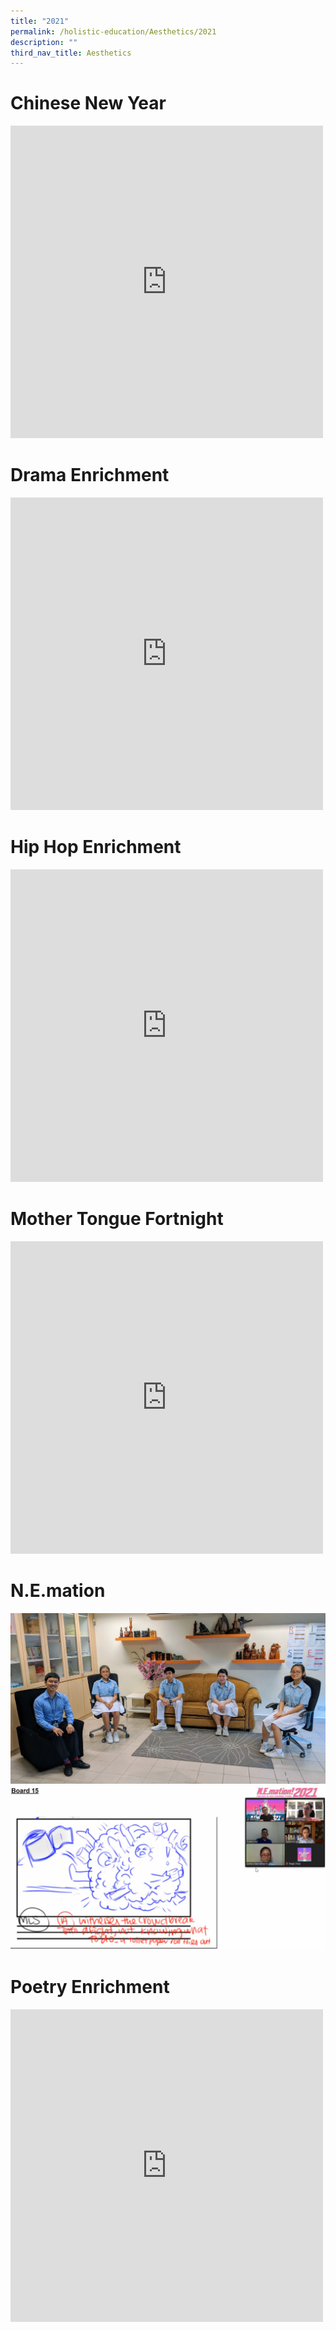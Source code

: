 ```yaml
---
title: "2021"
permalink: /holistic-education/Aesthetics/2021
description: ""
third_nav_title: Aesthetics
---
```

# Chinese New Year
<iframe allowfullscreen="true" height="500" width="500" frameborder="0" src="https://docs.google.com/presentation/d/e/2PACX-1vQNdzdMn81lgkHLfFDhhnsXIM1jtNK_nLYk0WhHpZJNDSszMN9Aaqz2S3JCLsh9AOrCLUL4z9xze3lx/embed?start=true&amp;loop=true&amp;delayms=3000"></iframe>

# Drama Enrichment
<iframe src="https://docs.google.com/presentation/d/e/2PACX-1vSOF8u3Y5ngpvfYdREOlGNpjW016DoC8aA2BGJW4J29zpj65VIcXAP7EHOGzWkvYMwp48ntFQiPuaj5/embed?start=true&amp;loop=true&amp;delayms=3000" frameborder="0" width="500" height="500" allowfullscreen="true"></iframe>

# Hip Hop Enrichment
<iframe allowfullscreen="true" height="500" width="500" frameborder="0" src="https://docs.google.com/presentation/d/e/2PACX-1vRfq3or_ihKJdUWjg19vjV3eYmlcTcEgJsveZ4cXVjs1KTomZuIhntEBHzEbjsNZnnXovX737H-lBOa/embed?start=true&amp;loop=true&amp;delayms=3000"></iframe>

# Mother Tongue Fortnight
<iframe src="https://docs.google.com/presentation/d/e/2PACX-1vRqd7MuBAtA0yPT8F4cGSVLL2WFwt4zrqEB9iFnO6YcR-tRC8agQ5VfwVMlgK5ypw-sWI0DUPd4_OtU/embed?start=true&amp;loop=true&amp;delayms=3000" frameborder="0" width="500" height="500" allowfullscreen="true"></iframe>

# N.E.mation
![](/images/_NEmation1.jpeg)
![](/images/_NEmation3.jpeg)

# Poetry Enrichment
<iframe allowfullscreen="true" height="500" width="500" frameborder="0" src="https://docs.google.com/presentation/d/e/2PACX-1vRr7RuCOFy4N-dyH3wQSXEIDSKw9fKN9qyJOjUobrdJmAWsEHa-lucsVRfvTJBNP3P7NH7YNAr8xP4-/embed?start=true&amp;loop=true&amp;delayms=3000"></iframe>
